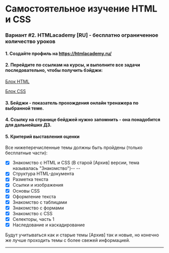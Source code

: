 # Самостоятельное изучение HTML и CSS


### Вариант #2. HTMLacademy [RU] - бесплатно ограниченное количество уроков

#### 1. Cоздайте профиль на https://htmlacademy.ru/
#### 2. Перейдите по ссылкам на курсы, и выполните все задачи последовательно, чтобы получить бэйджи:

[Блок HTML](https://htmlacademy.ru/courses/basic-html "Основы HTML")

[Блок CSS](https://htmlacademy.ru/courses/basic-css "Основы CSS")

#### 3. Бейджи - показатель прохождения онлайн тренажера по выбранной теме.
#### 4. Ссылку на странице бейджей нужно запомнить - она понадобится для дальнейших ДЗ.
#### 5. Критерий выставления оценки
Все нижеперечисленные темы должны быть пройдены (только бесплатные части):
- [x] Знакомство с HTML и CSS (В старой [Архив] версии, тема называлась "Знакомство")-- --
- [x] Структура HTML-документа
- [x] Разметка текста
- [x] Ссылки и изображения
- [x] Основы СSS
- [x] Оформление текста
- [x] Знакомство с таблицами
- [x] Знакомство с формами
- [x] Знакомство с CSS
- [x] Селекторы, часть 1
- [x] Наследование и каскадирование

Будут учитываться как и старые темы [Архив] так и новые, но конечно же лучше проходить темы с более свежей информацией.

----


